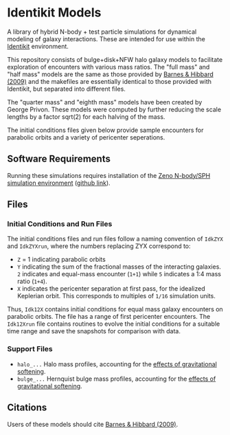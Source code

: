 # Identikit Models

A library of hybrid N-body + test particle simulations for dynamical modeling of galaxy interactions.
These are intended for use within the [Identikit](http://www.ifa.hawaii.edu/faculty/barnes/research/identikit/index.html) environment.

This repository consists of bulge+disk+NFW halo galaxy models to facilitate exploration of encounters with various mass ratios.
The "full mass" and "half mass" models are the same as those provided by [Barnes & Hibbard (2009)](http://adsabs.harvard.edu/abs/2009AJ....137.3071B) and the makefiles are essentially identical to those provided with Identikit, but separated into different files.

The "quarter mass" and "eighth mass" models have been created by George Privon.
These models were computed by further reducing the scale lengths by a factor sqrt(2) for each halving of the mass.

The initial conditions files given below provide sample encounters for parabolic orbits and a variety of pericenter seperations.

## Software Requirements

Running these simulations requires installation of the [Zeno N-body/SPH simulation environment](http://www.ifa.hawaii.edu/faculty/barnes/zeno/) ([github link](https://github.com/joshuabarnes/zeno)).

## Files

### Initial Conditions and Run Files

The initial conditions files and run files follow a naming convention of `IdkZYX` and `IdkZYXrun`, where the numbers replacing ZYX correspond to:

* `Z` = 1 indicating parabolic orbits
* `Y` indicating the sum of the fractional masses of the interacting galaxies. `2` indicates and equal-mass encounter (`1+1`) while `5` indicates a 1:4 mass ratio (`1+4`).
* `X` indicates the pericenter separation at first pass, for the idealized Keplerian orbit. This corresponds to multiples of `1/16` simulation units.

Thus, `Idk12X` contains initial conditions for equal mass galaxy encounters on parabolic orbits.
The file has a range of first pericenter encounters.
The `Idk12Xrun` file contains routines to evolve the initial conditions for a suitable time range and save the snapshots for comparison with data.

### Support Files

* `halo_...` Halo mass profiles, accounting for the [effects of gravitational softening](http://www.ifa.hawaii.edu/faculty/barnes/research/smoothing/).
* `bulge_...` Hernquist bulge mass profiles, accounting for the [effects of gravitational softening](http://www.ifa.hawaii.edu/faculty/barnes/research/smoothing/).

## Citations

Users of these models should cite [Barnes & Hibbard (2009)](http://adsabs.harvard.edu/abs/2009AJ....137.3071B).
